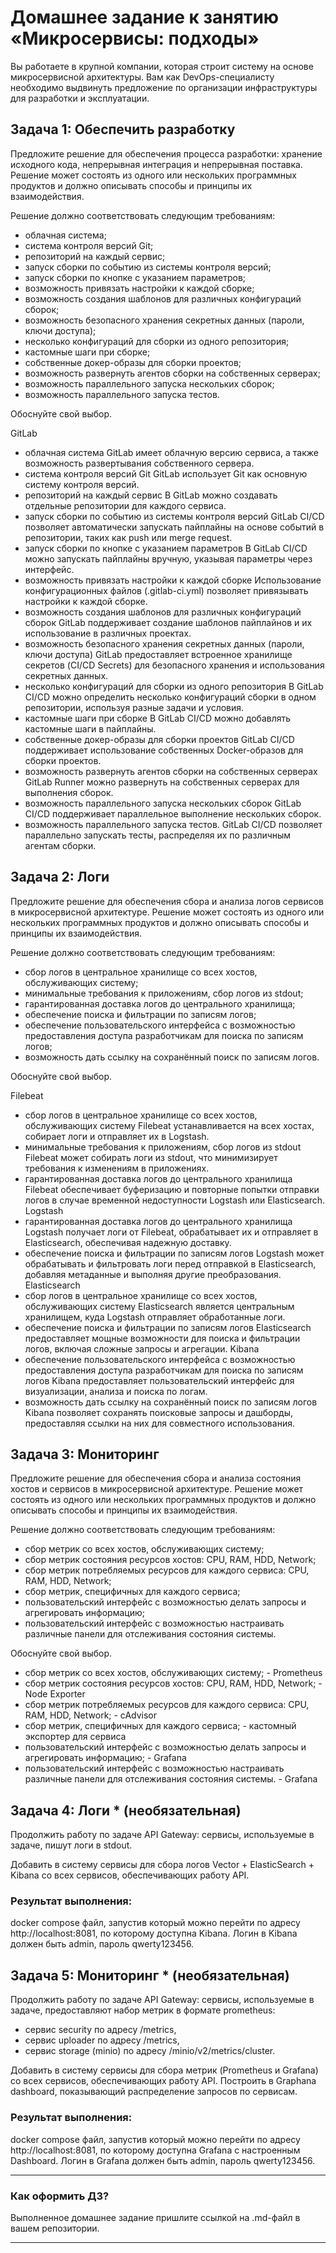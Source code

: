 # Домашнее задание к занятию «Микросервисы: подходы»

Вы работаете в крупной компании, которая строит систему на основе микросервисной архитектуры.
Вам как DevOps-специалисту необходимо выдвинуть предложение по организации инфраструктуры для разработки и эксплуатации.


## Задача 1: Обеспечить разработку

Предложите решение для обеспечения процесса разработки: хранение исходного кода, непрерывная интеграция и непрерывная поставка. 
Решение может состоять из одного или нескольких программных продуктов и должно описывать способы и принципы их взаимодействия.

Решение должно соответствовать следующим требованиям:
- облачная система;
- система контроля версий Git;
- репозиторий на каждый сервис;
- запуск сборки по событию из системы контроля версий;
- запуск сборки по кнопке с указанием параметров;
- возможность привязать настройки к каждой сборке;
- возможность создания шаблонов для различных конфигураций сборок;
- возможность безопасного хранения секретных данных (пароли, ключи доступа);
- несколько конфигураций для сборки из одного репозитория;
- кастомные шаги при сборке;
- собственные докер-образы для сборки проектов;
- возможность развернуть агентов сборки на собственных серверах;
- возможность параллельного запуска нескольких сборок;
- возможность параллельного запуска тестов.

Обоснуйте свой выбор.

GitLab
- облачная система
	GitLab имеет облачную версию сервиса, а также возможность развертывания собственного сервера.
- система контроля версий Git
	GitLab использует Git как основную систему контроля версий.
- репозиторий на каждый сервис
	В GitLab можно создавать отдельные репозитории для каждого сервиса.
- запуск сборки по событию из системы контроля версий
	GitLab CI/CD позволяет автоматически запускать пайплайны на основе событий в репозитории, таких как push или merge request.
- запуск сборки по кнопке с указанием параметров
	В GitLab CI/CD можно запускать пайплайны вручную, указывая параметры через интерфейс.
- возможность привязать настройки к каждой сборке
	Использование конфигурационных файлов (.gitlab-ci.yml) позволяет привязывать настройки к каждой сборке.
- возможность создания шаблонов для различных конфигураций сборок
	GitLab поддерживает создание шаблонов пайплайнов и их использование в различных проектах.
- возможность безопасного хранения секретных данных (пароли, ключи доступа)
	GitLab предоставляет встроенное хранилище секретов (CI/CD Secrets) для безопасного хранения и использования секретных данных.
- несколько конфигураций для сборки из одного репозитория
	В GitLab CI/CD можно определить несколько конфигураций сборки в одном репозитории, используя разные задачи и условия.
- кастомные шаги при сборке
	В GitLab CI/CD можно добавлять кастомные шаги в пайплайны.
- собственные докер-образы для сборки проектов
	GitLab CI/CD поддерживает использование собственных Docker-образов для сборки проектов.
- возможность развернуть агентов сборки на собственных серверах
	GitLab Runner можно развернуть на собственных серверах для выполнения сборок.
- возможность параллельного запуска нескольких сборок
	GitLab CI/CD поддерживает параллельное выполнение нескольких сборок.
- возможность параллельного запуска тестов.
	GitLab CI/CD позволяет параллельно запускать тесты, распределяя их по различным агентам сборки.




## Задача 2: Логи

Предложите решение для обеспечения сбора и анализа логов сервисов в микросервисной архитектуре.
Решение может состоять из одного или нескольких программных продуктов и должно описывать способы и принципы их взаимодействия.

Решение должно соответствовать следующим требованиям:
- сбор логов в центральное хранилище со всех хостов, обслуживающих систему;
- минимальные требования к приложениям, сбор логов из stdout;
- гарантированная доставка логов до центрального хранилища;
- обеспечение поиска и фильтрации по записям логов;
- обеспечение пользовательского интерфейса с возможностью предоставления доступа разработчикам для поиска по записям логов;
- возможность дать ссылку на сохранённый поиск по записям логов.

Обоснуйте свой выбор.

Filebeat
- сбор логов в центральное хранилище со всех хостов, обслуживающих систему
	Filebeat устанавливается на всех хостах, собирает логи и отправляет их в Logstash.
- минимальные требования к приложениям, сбор логов из stdout
	Filebeat может собирать логи из stdout, что минимизирует требования к изменениям в приложениях.
- гарантированная доставка логов до центрального хранилища
	Filebeat обеспечивает буферизацию и повторные попытки отправки логов в случае временной недоступности Logstash или Elasticsearch.
Logstash
- гарантированная доставка логов до центрального хранилища
	Logstash получает логи от Filebeat, обрабатывает их и отправляет в Elasticsearch, обеспечивая надежную доставку.
- обеспечение поиска и фильтрации по записям логов
	Logstash может обрабатывать и фильтровать логи перед отправкой в Elasticsearch, добавляя метаданные и выполняя другие преобразования.
Elasticsearch
- сбор логов в центральное хранилище со всех хостов, обслуживающих систему
	Elasticsearch является центральным хранилищем, куда Logstash отправляет обработанные логи.
- обеспечение поиска и фильтрации по записям логов
	Elasticsearch предоставляет мощные возможности для поиска и фильтрации логов, включая сложные запросы и агрегации.
Kibana
- обеспечение пользовательского интерфейса с возможностью предоставления доступа разработчикам для поиска по записям логов
	Kibana предоставляет пользовательский интерфейс для визуализации, анализа и поиска по логам.
- возможность дать ссылку на сохранённый поиск по записям логов
	Kibana позволяет сохранять поисковые запросы и дашборды, предоставляя ссылки на них для совместного использования.


## Задача 3: Мониторинг

Предложите решение для обеспечения сбора и анализа состояния хостов и сервисов в микросервисной архитектуре.
Решение может состоять из одного или нескольких программных продуктов и должно описывать способы и принципы их взаимодействия.

Решение должно соответствовать следующим требованиям:
- сбор метрик со всех хостов, обслуживающих систему;
- сбор метрик состояния ресурсов хостов: CPU, RAM, HDD, Network;
- сбор метрик потребляемых ресурсов для каждого сервиса: CPU, RAM, HDD, Network;
- сбор метрик, специфичных для каждого сервиса;
- пользовательский интерфейс с возможностью делать запросы и агрегировать информацию;
- пользовательский интерфейс с возможностью настраивать различные панели для отслеживания состояния системы.

Обоснуйте свой выбор.

- сбор метрик со всех хостов, обслуживающих систему; - Prometheus
- сбор метрик состояния ресурсов хостов: CPU, RAM, HDD, Network; - Node Exporter
- сбор метрик потребляемых ресурсов для каждого сервиса: CPU, RAM, HDD, Network; - cAdvisor
- сбор метрик, специфичных для каждого сервиса; - кастомный экспортер для сервиса
- пользовательский интерфейс с возможностью делать запросы и агрегировать информацию; - Grafana
- пользовательский интерфейс с возможностью настраивать различные панели для отслеживания состояния системы. - Grafana

## Задача 4: Логи * (необязательная)

Продолжить работу по задаче API Gateway: сервисы, используемые в задаче, пишут логи в stdout. 

Добавить в систему сервисы для сбора логов Vector + ElasticSearch + Kibana со всех сервисов, обеспечивающих работу API.

### Результат выполнения: 

docker compose файл, запустив который можно перейти по адресу http://localhost:8081, по которому доступна Kibana.
Логин в Kibana должен быть admin, пароль qwerty123456.


## Задача 5: Мониторинг * (необязательная)

Продолжить работу по задаче API Gateway: сервисы, используемые в задаче, предоставляют набор метрик в формате prometheus:

- сервис security по адресу /metrics,
- сервис uploader по адресу /metrics,
- сервис storage (minio) по адресу /minio/v2/metrics/cluster.

Добавить в систему сервисы для сбора метрик (Prometheus и Grafana) со всех сервисов, обеспечивающих работу API.
Построить в Graphana dashboard, показывающий распределение запросов по сервисам.

### Результат выполнения: 

docker compose файл, запустив который можно перейти по адресу http://localhost:8081, по которому доступна Grafana с настроенным Dashboard.
Логин в Grafana должен быть admin, пароль qwerty123456.

---

### Как оформить ДЗ?

Выполненное домашнее задание пришлите ссылкой на .md-файл в вашем репозитории.

---

